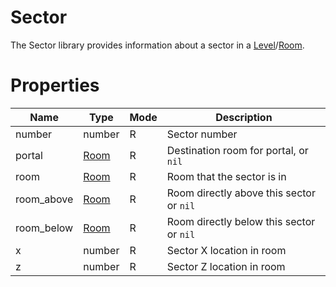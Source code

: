 # Sector

The Sector library provides information about a sector in a [Level](level.md)/[Room](room.md).

# Properties
| Name | Type | Mode | Description |
| ---- | ---- | ---- | ---- |
| number | number | R | Sector number |
| portal | [Room](room.md) | R | Destination room for portal, or `nil` |
| room | [Room](room.md) | R | Room that the sector is in |
| room_above | [Room](room.md) | R | Room directly above this sector or `nil` |
| room_below | [Room](room.md) | R | Room directly below this sector or `nil` |
| x | number | R | Sector X location in room |
| z | number | R | Sector Z location in room |